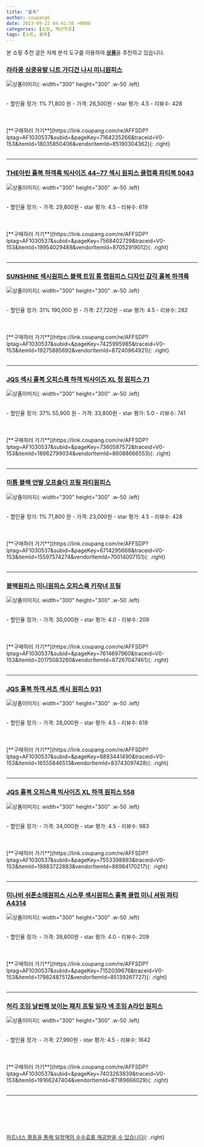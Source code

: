 ```yaml
---
title: "홀복"
author: coupang6
date: 2023-09-22 04:41:56 +0800
categories: [쇼핑, 패션의류]
tags: [쇼핑, 홀복]
---
```


본 쇼핑 추천 글은 자체 분석 도구를 이용하여 [**상품**](https://link.coupang.com/a/bao1ui)을 추천하고 있습니다.

### [라라콩 심쿵유발 니트 가디건 나시 미니원피스](https://link.coupang.com/re/AFFSDP?lptag=AF1030537&subid=&pageKey=7164235266&traceid=V0-153&itemId=18035850406&vendorItemId=85190304362)

![상품이미지](https://thumbnail6.coupangcdn.com/thumbnails/remote/230x230ex/image/vendor_inventory/f600/045291859b283b634bda06350a36e68140a1ba24b4a64d4063e8014f124d.jpg){: width="300" height="300" .w-50 .left}


<br>
- 할인율 정가: 1%  71,800   원
- 가격: 26,500원
- star 평가: 4.5
- 리뷰수: 428
<br>
<br>
<br>
<br>
[**구매하러 가기**](https://link.coupang.com/re/AFFSDP?lptag=AF1030537&subid=&pageKey=7164235266&traceid=V0-153&itemId=18035850406&vendorItemId=85190304362){: .right}
<br>
<br>

---

### [THE아린 홀복 하객룩 빅사이즈 44~77 섹시 원피스 클럽룩 파티복 5043](https://link.coupang.com/re/AFFSDP?lptag=AF1030537&subid=&pageKey=7568402729&traceid=V0-153&itemId=19954029488&vendorItemId=87052919012)

![상품이미지](https://thumbnail7.coupangcdn.com/thumbnails/remote/230x230ex/image/vendor_inventory/e4c4/d29307029d4f5535f7fe572840ffc212eaca5181da3da563f8af9f767b10.jpg){: width="300" height="300" .w-50 .left}


<br>
- 할인율 정가: 
- 가격: 29,800원
- star 평가: 4.5
- 리뷰수: 619
<br>
<br>
<br>
<br>
[**구매하러 가기**](https://link.coupang.com/re/AFFSDP?lptag=AF1030537&subid=&pageKey=7568402729&traceid=V0-153&itemId=19954029488&vendorItemId=87052919012){: .right}
<br>
<br>

---

### [SUNSHINE 섹시원피스 블랙 트임 롱 랩원피스 디자인 감각 홀복 하객룩](https://link.coupang.com/re/AFFSDP?lptag=AF1030537&subid=&pageKey=7425995985&traceid=V0-153&itemId=19275885692&vendorItemId=87240964921)

![상품이미지](https://thumbnail8.coupangcdn.com/thumbnails/remote/230x230ex/image/vendor_inventory/5198/31ec9811737a1f544bb0f1aa6a9dbb6971933387ff23422740678736ffb0.jpg){: width="300" height="300" .w-50 .left}


<br>
- 할인율 정가: 31%  190,000   원
- 가격: 27,720원
- star 평가: 4.5
- 리뷰수: 282
<br>
<br>
<br>
<br>
[**구매하러 가기**](https://link.coupang.com/re/AFFSDP?lptag=AF1030537&subid=&pageKey=7425995985&traceid=V0-153&itemId=19275885692&vendorItemId=87240964921){: .right}
<br>
<br>

---

### [JQS 섹시 홀복 오피스룩 하객 빅사이즈 XL 청 원피스 71](https://link.coupang.com/re/AFFSDP?lptag=AF1030537&subid=&pageKey=7360587572&traceid=V0-153&itemId=18962799034&vendorItemId=86088666553)

![상품이미지](https://thumbnail10.coupangcdn.com/thumbnails/remote/230x230ex/image/vendor_inventory/1dd8/2148915fcc6047dbefe89fa4e51de427f6aef4dba372efa2b01aaf7de0d2.jpg){: width="300" height="300" .w-50 .left}


<br>
- 할인율 정가: 37%  55,900   원
- 가격: 33,800원
- star 평가: 5.0
- 리뷰수: 741
<br>
<br>
<br>
<br>
[**구매하러 가기**](https://link.coupang.com/re/AFFSDP?lptag=AF1030537&subid=&pageKey=7360587572&traceid=V0-153&itemId=18962799034&vendorItemId=86088666553){: .right}
<br>
<br>

---

### [미틈 블랙 언발 오프숄더 프릴 파티원피스](https://link.coupang.com/re/AFFSDP?lptag=AF1030537&subid=&pageKey=6714295668&traceid=V0-153&itemId=15597574274&vendorItemId=70014007151)

![상품이미지](https://thumbnail10.coupangcdn.com/thumbnails/remote/230x230ex/image/vendor_inventory/8135/ad98f24597bb389f5c466d24e9bfab9ed27a775424dce024cb3fd3882837.jpg){: width="300" height="300" .w-50 .left}


<br>
- 할인율 정가: 1%  71,800   원
- 가격: 23,000원
- star 평가: 4.5
- 리뷰수: 428
<br>
<br>
<br>
<br>
[**구매하러 가기**](https://link.coupang.com/re/AFFSDP?lptag=AF1030537&subid=&pageKey=6714295668&traceid=V0-153&itemId=15597574274&vendorItemId=70014007151){: .right}
<br>
<br>

---

### [블랙원피스 미니원피스 오피스룩 키작녀 프릴](https://link.coupang.com/re/AFFSDP?lptag=AF1030537&subid=&pageKey=7614697960&traceid=V0-153&itemId=20175083260&vendorItemId=87267047461)

![상품이미지](https://thumbnail9.coupangcdn.com/thumbnails/remote/230x230ex/image/vendor_inventory/e33c/4c97413a2644fb17eaf8dccd8922c9a8ea19c1312ac992c3622059356f6f.jpg){: width="300" height="300" .w-50 .left}


<br>
- 할인율 정가: 
- 가격: 30,000원
- star 평가: 4.0
- 리뷰수: 209
<br>
<br>
<br>
<br>
[**구매하러 가기**](https://link.coupang.com/re/AFFSDP?lptag=AF1030537&subid=&pageKey=7614697960&traceid=V0-153&itemId=20175083260&vendorItemId=87267047461){: .right}
<br>
<br>

---

### [JQS 홀복 하객 셔츠 섹시 원피스 931](https://link.coupang.com/re/AFFSDP?lptag=AF1030537&subid=&pageKey=6893441490&traceid=V0-153&itemId=16555846513&vendorItemId=83743097428)

![상품이미지](https://thumbnail8.coupangcdn.com/thumbnails/remote/230x230ex/image/vendor_inventory/2801/13dd83b266262ada41cf1e6e0b879439c0bd5887de891f1a3e65d7a3be87.png){: width="300" height="300" .w-50 .left}


<br>
- 할인율 정가: 
- 가격: 28,000원
- star 평가: 4.5
- 리뷰수: 619
<br>
<br>
<br>
<br>
[**구매하러 가기**](https://link.coupang.com/re/AFFSDP?lptag=AF1030537&subid=&pageKey=6893441490&traceid=V0-153&itemId=16555846513&vendorItemId=83743097428){: .right}
<br>
<br>

---

### [JQS 홀복 오피스룩 빅사이즈 XL 하객 원피스 558](https://link.coupang.com/re/AFFSDP?lptag=AF1030537&subid=&pageKey=7553398893&traceid=V0-153&itemId=19883722883&vendorItemId=86984170217)

![상품이미지](https://thumbnail8.coupangcdn.com/thumbnails/remote/230x230ex/image/vendor_inventory/13e5/74e44e05e6e965abbf61b8fd7a1a7e4bb62362ffbc370a6479280e2d98e5.png){: width="300" height="300" .w-50 .left}


<br>
- 할인율 정가: 
- 가격: 34,000원
- star 평가: 4.5
- 리뷰수: 983
<br>
<br>
<br>
<br>
[**구매하러 가기**](https://link.coupang.com/re/AFFSDP?lptag=AF1030537&subid=&pageKey=7553398893&traceid=V0-153&itemId=19883722883&vendorItemId=86984170217){: .right}
<br>
<br>

---

### [미나비 쉬폰소매원피스 시스루 섹시원피스 홀복 클럽 미니 셔링 파티 A4314](https://link.coupang.com/re/AFFSDP?lptag=AF1030537&subid=&pageKey=7152039676&traceid=V0-153&itemId=17982487512&vendorItemId=85139267727)

![상품이미지](https://thumbnail7.coupangcdn.com/thumbnails/remote/230x230ex/image/vendor_inventory/3e3b/be760887805ed3722ffacefdd281f88638eaa8f12f84559f06143e178bb0.jpg){: width="300" height="300" .w-50 .left}


<br>
- 할인율 정가: 
- 가격: 38,800원
- star 평가: 4.0
- 리뷰수: 209
<br>
<br>
<br>
<br>
[**구매하러 가기**](https://link.coupang.com/re/AFFSDP?lptag=AF1030537&subid=&pageKey=7152039676&traceid=V0-153&itemId=17982487512&vendorItemId=85139267727){: .right}
<br>
<br>

---

### [허리 조임 날씬해 보이는 패치 프릴 일자 넥 조임 A라인 원피스](https://link.coupang.com/re/AFFSDP?lptag=AF1030537&subid=&pageKey=7403263839&traceid=V0-153&itemId=19166247404&vendorItemId=87189666029)

![상품이미지](https://thumbnail9.coupangcdn.com/thumbnails/remote/230x230ex/image/vendor_inventory/ee55/c70eaaab736ff87ffcaa4b9a202c38ebe103f44ec442ae76d7c59d0e7fcb.png){: width="300" height="300" .w-50 .left}


<br>
- 할인율 정가: 
- 가격: 27,990원
- star 평가: 4.5
- 리뷰수: 1642
<br>
<br>
<br>
<br>
[**구매하러 가기**](https://link.coupang.com/re/AFFSDP?lptag=AF1030537&subid=&pageKey=7403263839&traceid=V0-153&itemId=19166247404&vendorItemId=87189666029){: .right}
<br>
<br>

---
<br><br><br><br><br> [파트너스 활동을 통해 일정액의 수수료를 제공받을 수 있습니다](https://link.coupang.com/a/bao1ui){: .right}